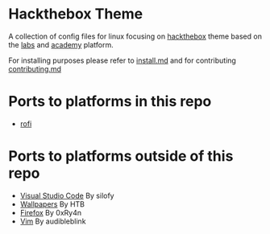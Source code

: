 # Hackthebox Theme
A collection of config files for linux focusing on [hackthebox](https://www.hackthebox.com/) theme based on the [labs](https://app.hackthebox.com/) and [academy](https://academy.hackthebox.com/) platform.

For installing purposes please refer to [install.md](./install.nd) and for contributing [contributing.md](./contributing.nd) 

# Ports to platforms in this repo
* [rofi](./.config/rofi/config.rasi)


# Ports to platforms outside of this repo
* [Visual Studio Code](https://marketplace.visualstudio.com/items?itemName=silofy.hackthebox) By silofy
* [Wallpapers](https://www.hackthebox.com/images/landingv3/wallpapers/community-wallpapers.zip) By HTB
* [Firefox](https://addons.mozilla.org/en-US/firefox/addon/hack-the-box-v3-theme/) By 0xRy4n
* [Vim](https://github.com/audibleblink/hackthebox.vim) By audibleblink
